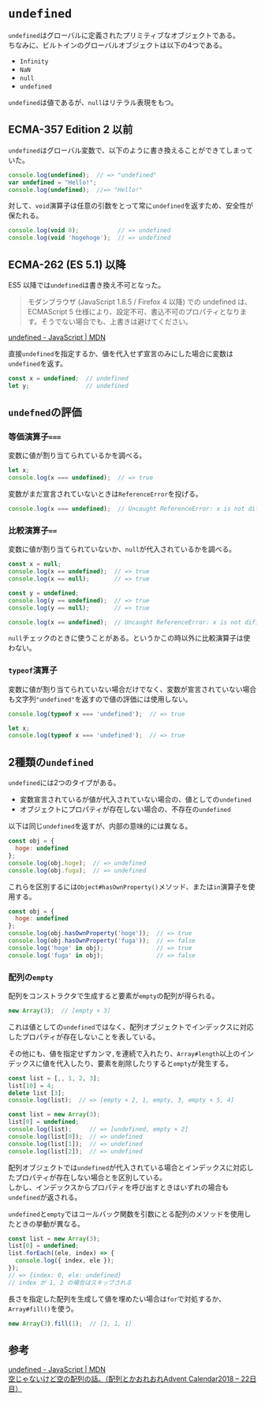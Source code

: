 # `undefined`

`undefined`はグローバルに定義されたプリミティブなオブジェクトである。  
ちなみに、ビルトインのグローバルオブジェクトは以下の4つである。

- `Infinity`
- `NaN`
- `null`
- `undefined`

`undefined`は値であるが、`null`はリテラル表現をもつ。

## ECMA-357 Edition 2 以前

`undefined`はグローバル変数で、以下のように書き換えることができてしまっていた。

```js
console.log(undefined);  // => "undefined"
var undefined = "Hello!";
console.log(undefined);  //=> "Hello!"
```

対して、`void`演算子は任意の引数をとって常に`undefined`を返すため、安全性が保たれる。

```js
console.log(void 0);           // => undefined
console.log(void 'hogehoge');  // => undefined
```

## ECMA-262 (ES 5.1) 以降

ES5 以降では`undefined`は書き換え不可となった。

> モダンブラウザ (JavaScript 1.8.5 / Firefox 4 以降) での undefined は、ECMAScript 5 仕様により、設定不可、書込不可のプロパティとなります。そうでない場合でも、上書きは避けてください。

[undefined - JavaScript \| MDN](https://developer.mozilla.org/ja/docs/Web/JavaScript/Reference/Global_Objects/undefined)

直接`undefined`を指定するか、値を代入せず宣言のみにした場合に変数は`undefined`を返す。

```js
const x = undefined;  // undefined
let y;                // undefined
```

## `undefned`の評価

### 等価演算子`===`

変数に値が割り当てられているかを調べる。

```js
let x;
console.log(x === undefined);  // => true
```

変数がまだ宣言されていないときは`ReferenceError`を投げる。

```js
console.log(x === undefined);  // Uncaught ReferenceError: x is not difined
```

### 比較演算子`==`

変数に値が割り当てられていないか、`null`が代入されているかを調べる。

```js
const x = null;
console.log(x == undefined);  // => true
console.log(x == null);       // => true

const y = undefined;
console.log(y == undefined);  // => true
console.log(y == null);       // => true
```

```js
console.log(x == undefined);  // Uncaught ReferenceError: x is not difined
```

`null`チェックのときに使うことがある。というかこの時以外に比較演算子は使わない。

### `typeof`演算子

変数に値が割り当てられていない場合だけでなく、変数が宣言されていない場合も文字列`"undefined"`を返すので値の評価には使用しない。

```js
console.log(typeof x === 'undefined');  // => true
```

```js
let x;
console.log(typeof x === 'undefined');  // => true
```

## 2種類の`undefined`

`undefined`には2つのタイプがある。

- 変数宣言されているが値が代入されていない場合の、値としての`undefined`
- オブジェクトにプロパティが存在しない場合の、不存在の`undefined`

以下は同じ`undefined`を返すが、内部の意味的には異なる。

```js
const obj = {
  hoge: undefined
};
console.log(obj.hoge);  // => undefined
console.log(obj.fuga);  // => undefined
```

これらを区別するには`Object#hasOwnProperty()`メソッド、または`in`演算子を使用する。

```js
const obj = {
  hoge: undefined
};
console.log(obj.hasOwnProperty('hoge'));  // => true
console.log(obj.hasOwnProperty('fuga'));  // => false
console.log('hoge' in obj);               // => true
console.log('fuga' in obj);               // => false
```

### 配列の`empty`

配列をコンストラクタで生成すると要素が`empty`の配列が得られる。

```js
new Array(3);  // [empty × 3]
```

これは値としての`undefined`ではなく、配列オブジェクトでインデックスに対応したプロパティが存在しないことを表している。

その他にも、値を指定せずカンマ`,`を連続で入れたり、`Array#length`以上のインデックスに値を代入したり、要素を削除したりすると`empty`が発生する。

```js
const list = [,, 1, 2, 3];
list[10] = 4;
delete list [3];
console.log(list);  // => [empty × 2, 1, empty, 3, empty × 5, 4]
```

```js
const list = new Array(3);
list[0] = undefined;
console.log(list);     // => [undefined, empty × 2]
console.log(list[0]);  // => undefined
console.log(list[1]);  // => undefined
console.log(list[2]);  // => undefined
```

配列オブジェクトでは`undefined`が代入されている場合とインデックスに対応したプロパティが存在しない場合とを区別している。  
しかし、インデックスからプロパティを呼び出すときはいずれの場合も`undefined`が返される。

`undefined`と`empty`ではコールバック関数を引数にとる配列のメソッドを使用したときの挙動が異なる。

```js
const list = new Array(3);
list[0] = undefined;
list.forEach((ele, index) => {
  console.log({ index, ele });
});
// => {index: 0, ele: undefined}
// index が 1, 2 の場合はスキップされる
```

長さを指定した配列を生成して値を埋めたい場合は`for`で対処するか、`Array#fill()`を使う。

```js
new Array(3).fill(1);  // [1, 1, 1]
```

## 参考

[undefined - JavaScript | MDN](https://developer.mozilla.org/ja/docs/Web/JavaScript/Reference/Global_Objects/undefined)  
[空じゃないけど空の配列の話。（配列とかおれおれAdvent Calendar2018 – 22日目）](https://ginpen.com/2018/12/22/empty-slots/)
